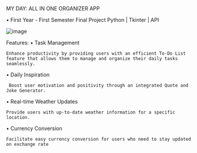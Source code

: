 MY DAY: ALL IN ONE ORGANIZER APP

• First Year - First Semester Final Project
Python | Tkinter | API

![image](https://github.com/eLzjie/1st-Sem-Final-Project-/assets/134398401/ec73fc4c-178d-4cc4-9b11-0945316cf33d)


Features: 
• Task Management

    Enhance productivity by providing users with an efficient To-Do List feature that allows them to manage and organize their daily tasks seamlessly.

• Daily Inspiration 

     Boost user motivation and positivity through an integrated Quote and Joke Generator.

• Real-time Weather Updates

    Provide users with up-to-date weather information for a specific location.

• Currency Conversion

    Facilitate easy currency conversion for users who need to stay updated on exchange rate
